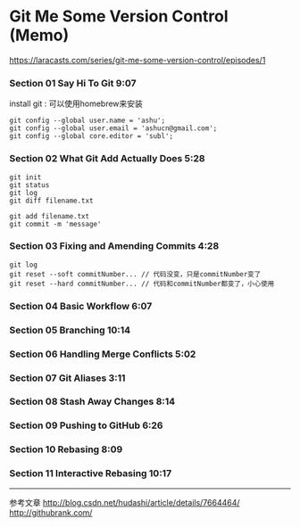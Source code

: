 # Git Me Some Version Control (Memo)      
https://laracasts.com/series/git-me-some-version-control/episodes/1    

### Section 01 Say Hi To Git 9:07  
install git : 可以使用homebrew来安装   
````  
git config --global user.name = 'ashu';
git config --global user.email = 'ashucn@gmail.com';
git config --global core.editor = 'subl';
````  
  
### Section 02 What Git Add Actually Does 5:28  
````  
git init
git status
git log
git diff filename.txt

git add filename.txt
git commit -m 'message'

````  

### Section 03 Fixing and Amending Commits 4:28  
````  
git log
git reset --soft commitNumber... // 代码没变，只是commitNumber变了
git reset --hard commitNumber... // 代码和commitNumber都变了，小心使用

````  

### Section 04 Basic Workflow 6:07  


### Section 05 Branching 10:14  


### Section 06 Handling Merge Conflicts 5:02  


### Section 07 Git Aliases 3:11  


### Section 08 Stash Away Changes 8:14  


### Section 09 Pushing to GitHub 6:26  


### Section 10 Rebasing 8:09  


### Section 11 Interactive Rebasing 10:17  


------
参考文章 
http://blog.csdn.net/hudashi/article/details/7664464/
http://githubrank.com/

